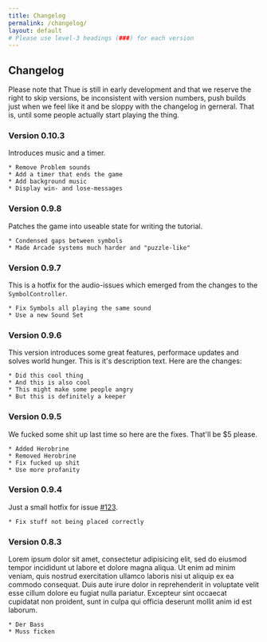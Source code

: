 ```yaml
---
title: Changelog
permalink: /changelog/
layout: default
# Please use level-3 headings (###) for each version
---
```


## Changelog

Please note that Thue is still in early development and that we reserve the right to skip versions, be inconsistent with version numbers, push builds just when we feel like it and be sloppy with the changelog in gerneral. That is, until some people actually start playing the thing.


### Version 0.10.3

Introduces music and a timer.

```
* Remove Problem sounds
* Add a timer that ends the game
* Add background music
* Display win- and lose-messages
```


### Version 0.9.8

Patches the game into useable state for writing the tutorial.

```
* Condensed gaps between symbols
* Made Arcade systems much harder and "puzzle-like"
```


### Version 0.9.7

This is a hotfix for the audio-issues which emerged from the changes to the `SymbolController`.

```
* Fix Symbols all playing the same sound
* Use a new Sound Set
```


### Version 0.9.6

This version introduces some great features, performace updates and solves world hunger. This is it's description text. Here are the changes:

```
* Did this cool thing
* And this is also cool
* This might make some people angry
* But this is definitely a keeper
```


### Version 0.9.5

We fucked some shit up last time so here are the fixes. That'll be $5 please.

```
* Added Herobrine
* Removed Herobrine
* Fix fucked up shit
* Use more profanity
```


### Version 0.9.4

Just a small hotfix for issue [#123](https://gitlab.uni-koblenz.de/mbrack/thue/issues/123).

```
* Fix stuff not being placed correctly
```

### Version 0.8.3

Lorem ipsum dolor sit amet, consectetur adipisicing elit, sed do eiusmod tempor incididunt ut labore et dolore magna aliqua. Ut enim ad minim veniam, quis nostrud exercitation ullamco laboris nisi ut aliquip ex ea commodo consequat. Duis aute irure dolor in reprehenderit in voluptate velit esse cillum dolore eu fugiat nulla pariatur. Excepteur sint occaecat cupidatat non proident, sunt in culpa qui officia deserunt mollit anim id est laborum.

```
* Der Bass
* Muss ficken
```
